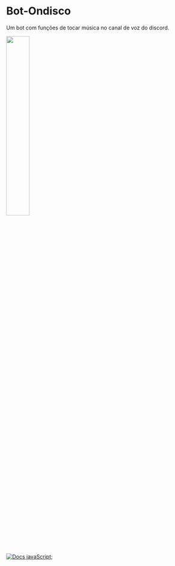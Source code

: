 # Bot-Ondisco
Um bot com funções de tocar música no canal de voz do discord.

<a><img aligh='center' src='https://cdn.discordapp.com/avatars/617522102895116358/94b7ed875e399f3931000bbfbc6ffd7d.png?size=2048' width=35%/></a>

[![Docs javaScript](https://discord.js.org/static/logo.svg)](https://discord.js.org/#/);